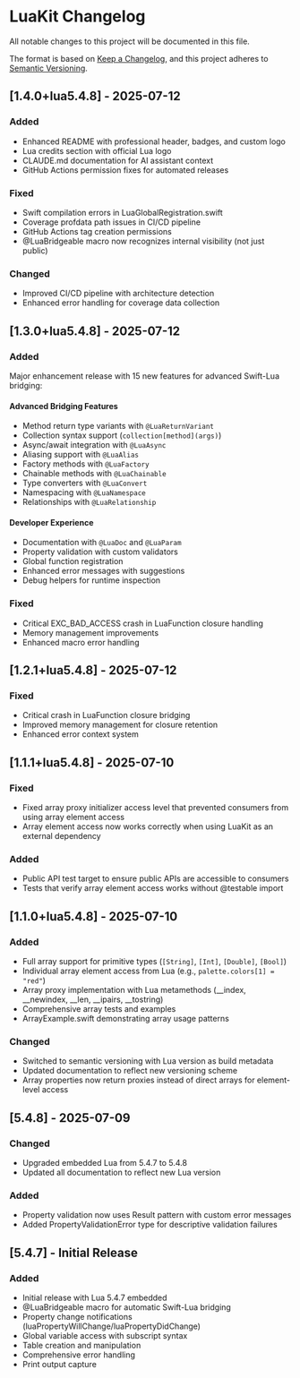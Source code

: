 # LuaKit Changelog

All notable changes to this project will be documented in this file.

The format is based on [Keep a Changelog](https://keepachangelog.com/en/1.0.0/),
and this project adheres to [Semantic Versioning](https://semver.org/spec/v2.0.0.html).

## [1.4.0+lua5.4.8] - 2025-07-12

### Added
- Enhanced README with professional header, badges, and custom logo
- Lua credits section with official Lua logo
- CLAUDE.md documentation for AI assistant context
- GitHub Actions permission fixes for automated releases

### Fixed
- Swift compilation errors in LuaGlobalRegistration.swift
- Coverage profdata path issues in CI/CD pipeline
- GitHub Actions tag creation permissions
- @LuaBridgeable macro now recognizes internal visibility (not just public)

### Changed
- Improved CI/CD pipeline with architecture detection
- Enhanced error handling for coverage data collection

## [1.3.0+lua5.4.8] - 2025-07-12

### Added
Major enhancement release with 15 new features for advanced Swift-Lua bridging:

#### Advanced Bridging Features
- Method return type variants with `@LuaReturnVariant`
- Collection syntax support (`collection[method](args)`)
- Async/await integration with `@LuaAsync`
- Aliasing support with `@LuaAlias`
- Factory methods with `@LuaFactory`
- Chainable methods with `@LuaChainable`
- Type converters with `@LuaConvert`
- Namespacing with `@LuaNamespace`
- Relationships with `@LuaRelationship`

#### Developer Experience
- Documentation with `@LuaDoc` and `@LuaParam`
- Property validation with custom validators
- Global function registration
- Enhanced error messages with suggestions
- Debug helpers for runtime inspection

### Fixed
- Critical EXC_BAD_ACCESS crash in LuaFunction closure handling
- Memory management improvements
- Enhanced macro error handling

## [1.2.1+lua5.4.8] - 2025-07-12

### Fixed
- Critical crash in LuaFunction closure bridging
- Improved memory management for closure retention
- Enhanced error context system

## [1.1.1+lua5.4.8] - 2025-07-10

### Fixed
- Fixed array proxy initializer access level that prevented consumers from using array element access
- Array element access now works correctly when using LuaKit as an external dependency

### Added
- Public API test target to ensure public APIs are accessible to consumers
- Tests that verify array element access works without @testable import

## [1.1.0+lua5.4.8] - 2025-07-10

### Added
- Full array support for primitive types (`[String]`, `[Int]`, `[Double]`, `[Bool]`)
- Individual array element access from Lua (e.g., `palette.colors[1] = "red"`)
- Array proxy implementation with Lua metamethods (__index, __newindex, __len, __ipairs, __tostring)
- Comprehensive array tests and examples
- ArrayExample.swift demonstrating array usage patterns

### Changed
- Switched to semantic versioning with Lua version as build metadata
- Updated documentation to reflect new versioning scheme
- Array properties now return proxies instead of direct arrays for element-level access

## [5.4.8] - 2025-07-09

### Changed
- Upgraded embedded Lua from 5.4.7 to 5.4.8
- Updated all documentation to reflect new Lua version

### Added
- Property validation now uses Result pattern with custom error messages
- Added PropertyValidationError type for descriptive validation failures

## [5.4.7] - Initial Release

### Added
- Initial release with Lua 5.4.7 embedded
- @LuaBridgeable macro for automatic Swift-Lua bridging
- Property change notifications (luaPropertyWillChange/luaPropertyDidChange)
- Global variable access with subscript syntax
- Table creation and manipulation
- Comprehensive error handling
- Print output capture